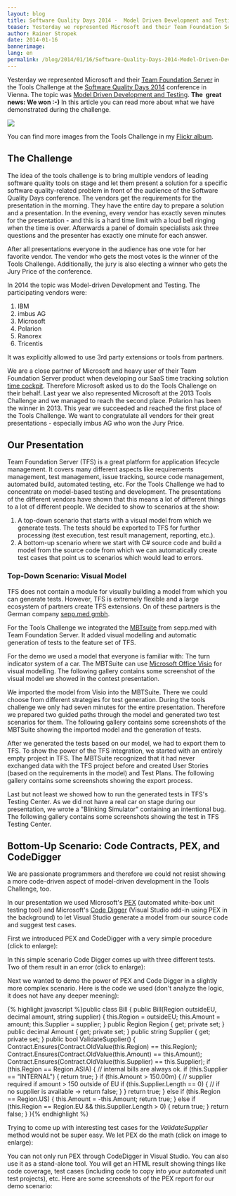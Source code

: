 ```yaml
---
layout: blog
title: Software Quality Days 2014 -  Model Driven Development and Testing
teaser: Yesterday we represented Microsoft and their Team Foundation Server in the Tools Challenge at the Software Quality Days 2014 in Vienna. The topic was Model Driven Development and Testing. The  great news -  We won  - -) Read more about what we have demonstrated during the challenge.
author: Rainer Stropek
date: 2014-01-16
bannerimage: 
lang: en
permalink: /blog/2014/01/16/Software-Quality-Days-2014-Model-Driven-Development-and-Testing
---
```


<p class="showcase" xmlns="http://www.w3.org/1999/xhtml">Yesterday we represented Microsoft and their <a href="http://msdn.microsoft.com/en-us/vstudio/ff637362.aspx" target="_blank">Team Foundation Server</a> in the Tools Challenge at the <a href="http://www.software-quality-days.com" target="_blank">Software Quality Days 2014</a> conference in Vienna. The topic was <a href="http://en.wikipedia.org/wiki/Model-based_testing" title="Model-based testing on Wikipedia" target="_blank">Model Driven Development and Testing</a>. <strong>The  great news: We won :-)</strong> In this article you can read more about what we have demonstrated during the challenge.<br /></p><p xmlns="http://www.w3.org/1999/xhtml">
  <img src="{{site.baseurl}}/content/images/blog/2014/01/MBTDemo/ToolsChallenge.jpg" />
</p><p xmlns="http://www.w3.org/1999/xhtml">You can find more images from the Tools Challenge in my <a href="http://www.flickr.com/photos/rainerstropek/sets/72157639817988406/" target="_blank">Flickr album</a>.</p><h2 xmlns="http://www.w3.org/1999/xhtml">The Challenge</h2><p xmlns="http://www.w3.org/1999/xhtml">The idea of the tools challenge is to bring multiple vendors of leading software quality tools on stage and let them present a solution for a specific software quality-related problem in front of the audience of the Software Quality Days conference. The vendors get the requirements for the presentation in the morning. They have the entire day to prepare a solution and a presentation. In the evening, every vendor has exactly seven minutes for the presentation - and this is a hard time limit with a loud bell ringing when the time is over. Afterwards a panel of domain specialists ask three questions and the presenter has exactly one minute for each answer.</p><p xmlns="http://www.w3.org/1999/xhtml">After all presentations everyone in the audience has one vote for her favorite vendor. The vendor who gets the most votes is the winner of the Tools Challenge. Additionally, the jury is also electing a winner who gets the Jury Price of the conference.</p><p xmlns="http://www.w3.org/1999/xhtml">In 2014 the topic was Model-driven Development and Testing. The participating vendors were:</p><ol xmlns="http://www.w3.org/1999/xhtml">
  <li>IBM</li>
  <li>imbus AG</li>
  <li>Microsoft</li>
  <li>Polarion</li>
  <li>Ranorex</li>
  <li>Tricentis</li>
</ol><p xmlns="http://www.w3.org/1999/xhtml">It was explicitly allowed to use 3rd party extensions or tools from partners.</p><p xmlns="http://www.w3.org/1999/xhtml">We are a close partner of Microsoft and heavy user of their Team Foundation Server product when developing our SaaS time tracking solution <a href="http://www.timecockpit.com" target="_blank">time cockpit</a>. Therefore Microsoft asked us to do the Tools Challenge on their behalf. Last year we also represented Microsoft at the 2013 Tools Challenge and we managed to reach the second place. Polarion has been the winner in 2013. This year we succeeded and reached the first place of the Tools Challenge. We want to congratulate all vendors for their great presentations - especially imbus AG who won the Jury Price.</p><h2 xmlns="http://www.w3.org/1999/xhtml">Our Presentation</h2><p xmlns="http://www.w3.org/1999/xhtml">Team Foundation Server (TFS) is a great platform for application lifecycle management. It covers many different aspects like requirements management, test management, issue tracking, source code management, automated build, automated testing, etc. For the Tools Challenge we had to concentrate on model-based testing and development. The presentations of the different vendors have shown that this means a lot of different things to a lot of different people. We decided to show to scenarios at the show:</p><ol xmlns="http://www.w3.org/1999/xhtml">
  <li>A top-down scenario that starts with a visual model from which we generate tests. The tests should be exported to TFS for further processing (test execution, test result management, reporting, etc.).</li>
  <li>A bottom-up scenario where we start with C# source code and build a model from the source code from which we can automatically create test cases that point us to scenarios which would lead to errors.</li>
</ol><h3 xmlns="http://www.w3.org/1999/xhtml">Top-Down Scenario: Visual Model</h3><p xmlns="http://www.w3.org/1999/xhtml">TFS does not contain a module for visually building a model from which you can generate tests. However, TFS is extremely flexible and a large ecosystem of partners create TFS extensions. On of these partners is the German company <a href="http://www.seppmed.de/" target="_blank">sepp.med gmbh</a>.</p><p class="showcase" xmlns="http://www.w3.org/1999/xhtml">For the Tools Challenge we integrated the <a href="http://www.seppmed.de/produkte/mbtsuite.html" target="_blank">MBTsuite</a> from sepp.med with Team Foundation Server. It added visual modelling and automatic generation of tests to the feature set of TFS.</p><p xmlns="http://www.w3.org/1999/xhtml">For the demo we used a model that everyone is familiar with: The turn indicator system of a car. The MBTSuite can use <a href="http://office.microsoft.com/en-us/visio/" target="_blank">Microsoft Office Visio</a> for visual modelling. The following gallery contains some screenshot of the visual model we showed in the contest presentation.</p><f:function name="Composite.Media.ImageGallery.Slimbox2" xmlns:f="http://www.composite.net/ns/function/1.0">
  <f:param name="MediaFolder" value="MediaArchive:6902ff0b-c390-455a-9288-5dd645d9777b" xmlns:f="http://www.composite.net/ns/function/1.0" />
  <f:param name="ThumbnailMaxWidth" value="200" xmlns:f="http://www.composite.net/ns/function/1.0" />
  <f:param name="ThumbnailMaxHeight" value="200" xmlns:f="http://www.composite.net/ns/function/1.0" />
  <f:param name="ImageMaxWidth" value="1024" xmlns:f="http://www.composite.net/ns/function/1.0" />
  <f:param name="ImageMaxHeight" value="768" xmlns:f="http://www.composite.net/ns/function/1.0" />
</f:function><p xmlns="http://www.w3.org/1999/xhtml">We imported the model from Visio into the MBTSuite. There we could choose from different strategies for test generation. During the tools challenge we only had seven minutes for the entire presentation. Therefore we prepared two guided paths through the model and generated two test scenarios for them. The following gallery contains some screenshots of the MBTSuite showing the imported model and the generation of tests.</p><f:function name="Composite.Media.ImageGallery.Slimbox2" xmlns:f="http://www.composite.net/ns/function/1.0">
  <f:param name="MediaFolder" value="MediaArchive:3cdb9d96-8970-4fa3-aeb3-091f45daa4d6" xmlns:f="http://www.composite.net/ns/function/1.0" />
  <f:param name="ThumbnailMaxWidth" value="200" xmlns:f="http://www.composite.net/ns/function/1.0" />
  <f:param name="ThumbnailMaxHeight" value="200" xmlns:f="http://www.composite.net/ns/function/1.0" />
  <f:param name="ImageMaxWidth" value="1024" xmlns:f="http://www.composite.net/ns/function/1.0" />
  <f:param name="ImageMaxHeight" value="768" xmlns:f="http://www.composite.net/ns/function/1.0" />
</f:function><p xmlns="http://www.w3.org/1999/xhtml">After we generated the tests based on our model, we had to export them to TFS. To show the power of the TFS integration, we started with an entirely empty project in TFS. The MBTSuite recognized that it had never exchanged data with the TFS project before and created User Stories (based on the requirements in the model) and Test Plans. The following gallery contains some screenshots showing the export process.</p><f:function name="Composite.Media.ImageGallery.Slimbox2" xmlns:f="http://www.composite.net/ns/function/1.0">
  <f:param name="MediaFolder" value="MediaArchive:8e2e2e40-7776-445a-b353-5b41d55ceac3" xmlns:f="http://www.composite.net/ns/function/1.0" />
  <f:param name="ThumbnailMaxWidth" value="200" xmlns:f="http://www.composite.net/ns/function/1.0" />
  <f:param name="ThumbnailMaxHeight" value="200" xmlns:f="http://www.composite.net/ns/function/1.0" />
  <f:param name="ImageMaxWidth" value="1024" xmlns:f="http://www.composite.net/ns/function/1.0" />
  <f:param name="ImageMaxHeight" value="768" xmlns:f="http://www.composite.net/ns/function/1.0" />
</f:function><p xmlns="http://www.w3.org/1999/xhtml">Last but not least we showed how to run the generated tests in TFS's Testing Center. As we did not have a real car on stage during our presentation, we wrote a "Blinking Simulator" containing an intentional bug. The following gallery contains some screenshots showing the test in TFS Testing Center.</p><f:function name="Composite.Media.ImageGallery.Slimbox2" xmlns:f="http://www.composite.net/ns/function/1.0">
  <f:param name="MediaFolder" value="MediaArchive:313a0386-d02f-431a-a4f4-8d72ce8ab8ca" xmlns:f="http://www.composite.net/ns/function/1.0" />
  <f:param name="ThumbnailMaxWidth" value="200" xmlns:f="http://www.composite.net/ns/function/1.0" />
  <f:param name="ThumbnailMaxHeight" value="200" xmlns:f="http://www.composite.net/ns/function/1.0" />
  <f:param name="ImageMaxWidth" value="1024" xmlns:f="http://www.composite.net/ns/function/1.0" />
  <f:param name="ImageMaxHeight" value="768" xmlns:f="http://www.composite.net/ns/function/1.0" />
</f:function><h2 xmlns="http://www.w3.org/1999/xhtml">Bottom-Up Scenario: Code Contracts, PEX, and CodeDigger</h2><p xmlns="http://www.w3.org/1999/xhtml">We are passionate programmers and therefore we could not resist showing a more code-driven aspect of model-driven development in the Tools Challenge, too.</p><p class="showcase" xmlns="http://www.w3.org/1999/xhtml">In our presentation we used Microsoft's <a href="http://research.microsoft.com/en-us/projects/Pex/" target="_blank">PEX</a> (automated white-box unit testing tool) and Microsoft's <a href="http://research.microsoft.com/en-us/projects/codedigger/" target="_blank">Code Digger</a> (Visual Studio add-in using PEX in the background) to let Visual Studio generate a model from our source code and suggest test cases.</p><p xmlns="http://www.w3.org/1999/xhtml">First we introduced PEX and CodeDigger with a very simple procedure (click to enlarge):</p><f:function name="Composite.Media.ImageGallery.Slimbox2" xmlns:f="http://www.composite.net/ns/function/1.0">
  <f:param name="MediaImage" value="MediaArchive:3bd825da-0027-45bc-8da4-c153c746057c" xmlns:f="http://www.composite.net/ns/function/1.0" />
  <f:param name="ThumbnailMaxWidth" value="500" xmlns:f="http://www.composite.net/ns/function/1.0" />
  <f:param name="ThumbnailMaxHeight" value="500" xmlns:f="http://www.composite.net/ns/function/1.0" />
  <f:param name="ImageMaxWidth" value="1024" xmlns:f="http://www.composite.net/ns/function/1.0" />
  <f:param name="ImageMaxHeight" value="1024" xmlns:f="http://www.composite.net/ns/function/1.0" />
</f:function><p xmlns="http://www.w3.org/1999/xhtml">In this simple scenario Code Digger comes up with three different tests. Two of them result in an error (click to enlarge):</p><f:function name="Composite.Media.ImageGallery.Slimbox2" xmlns:f="http://www.composite.net/ns/function/1.0">
  <f:param name="MediaImage" value="MediaArchive:ee1f2b55-9b5e-4658-88a0-97f0193cd475" xmlns:f="http://www.composite.net/ns/function/1.0" />
  <f:param name="ThumbnailMaxWidth" value="500" xmlns:f="http://www.composite.net/ns/function/1.0" />
  <f:param name="ThumbnailMaxHeight" value="500" xmlns:f="http://www.composite.net/ns/function/1.0" />
  <f:param name="ImageMaxWidth" value="1024" xmlns:f="http://www.composite.net/ns/function/1.0" />
  <f:param name="ImageMaxHeight" value="1024" xmlns:f="http://www.composite.net/ns/function/1.0" />
</f:function><p xmlns="http://www.w3.org/1999/xhtml">Next we wanted to demo the power of PEX and Code Digger in a slightly more complex scenario. Here is the code we used (don't analyze the logic, it does not have any deeper meening):</p>{% highlight javascript %}public class Bill&#xA;{&#xA;&#x9;public Bill(Region outsideEU, decimal amount, string supplier)&#xA;&#x9;{&#xA;&#x9;&#x9;this.Region = outsideEU;&#xA;&#x9;&#x9;this.Amount = amount;&#xA;&#x9;&#x9;this.Supplier = supplier;&#xA;&#x9;}&#xA;&#xA;&#x9;public Region Region { get; private set; }&#xA;&#xA;&#x9;public decimal Amount { get; private set; }&#xA;&#xA;&#x9;public string Supplier { get; private set; }&#xA;&#xA;&#x9;public bool ValidateSupplier()&#xA;&#x9;{&#xA;&#x9;&#x9;Contract.Ensures(Contract.OldValue(this.Region) == this.Region);&#xA;&#x9;&#x9;Contract.Ensures(Contract.OldValue(this.Amount) == this.Amount);&#xA;&#x9;&#x9;Contract.Ensures(Contract.OldValue(this.Supplier) == this.Supplier);&#xA;&#xA;&#x9;&#x9;if (this.Region == Region.ASIA)&#xA;&#x9;&#x9;{&#xA;&#x9;&#x9;&#x9;// internal bills are always ok.&#xA;&#x9;&#x9;&#x9;if (this.Supplier == &quot;INTERNAL&quot;)&#xA;&#x9;&#x9;&#x9;{&#xA;&#x9;&#x9;&#x9;&#x9;return true;&#xA;&#x9;&#x9;&#x9;}&#xA;&#xA;&#x9;&#x9;&#x9;if (this.Amount &gt; 150.00m)&#xA;&#x9;&#x9;&#x9;{&#xA;&#x9;&#x9;&#x9;&#x9;// supplier required if amount &gt; 150 outside of EU&#xA;&#x9;&#x9;&#x9;&#x9;if (this.Supplier.Length == 0)&#xA;&#x9;&#x9;&#x9;&#x9;{&#xA;&#x9;&#x9;&#x9;&#x9;&#x9;// if no supplier is available -&gt;&#xA;&#x9;&#x9;&#x9;&#x9;&#x9;return false;&#xA;&#x9;&#x9;&#x9;&#x9;}&#xA;&#x9;&#x9;&#x9;}&#xA;&#xA;&#x9;&#x9;&#x9;return true;&#xA;&#x9;&#x9;}&#xA;&#x9;&#x9;else if (this.Region == Region.US)&#xA;&#x9;&#x9;{&#xA;&#x9;&#x9;&#x9;this.Amount = -this.Amount;&#xA;&#x9;&#x9;&#x9;return true;&#xA;&#x9;&#x9;}&#xA;&#x9;&#x9;else if (this.Region == Region.EU &amp;&amp; this.Supplier.Length &gt; 0)&#xA;&#x9;&#x9;{&#xA;&#x9;&#x9;&#x9;return true;&#xA;&#x9;&#x9;}&#xA;&#xA;&#x9;&#x9;return false;&#xA;&#x9;}&#xA;}{% endhighlight %}<p xmlns="http://www.w3.org/1999/xhtml">Trying to come up with interesting test cases for the <em>ValidateSupplier</em> method would not be super easy. We let PEX do the math (click on image to enlarge):</p><f:function name="Composite.Media.ImageGallery.Slimbox2" xmlns:f="http://www.composite.net/ns/function/1.0">
  <f:param name="MediaImage" value="MediaArchive:13d3184f-ca8e-474c-bf32-996082e7d896" xmlns:f="http://www.composite.net/ns/function/1.0" />
  <f:param name="ThumbnailMaxWidth" value="500" xmlns:f="http://www.composite.net/ns/function/1.0" />
  <f:param name="ThumbnailMaxHeight" value="500" xmlns:f="http://www.composite.net/ns/function/1.0" />
  <f:param name="ImageMaxWidth" value="1024" xmlns:f="http://www.composite.net/ns/function/1.0" />
  <f:param name="ImageMaxHeight" value="1024" xmlns:f="http://www.composite.net/ns/function/1.0" />
</f:function><p xmlns="http://www.w3.org/1999/xhtml">You can not only run PEX through CodeDigger in Visual Studio. You can also use it as a stand-alone tool. You will get an HTML result showing things like code coverage, test cases (including code to copy into your automated unit test projects), etc. Here are some screenshots of the PEX report for our demo scenario:</p><f:function name="Composite.Media.ImageGallery.Slimbox2" xmlns:f="http://www.composite.net/ns/function/1.0">
  <f:param name="MediaFolder" value="MediaArchive:598d2f77-6d43-4f3c-b7c6-4eb41fea5c99" xmlns:f="http://www.composite.net/ns/function/1.0" />
  <f:param name="ThumbnailMaxWidth" value="200" xmlns:f="http://www.composite.net/ns/function/1.0" />
  <f:param name="ThumbnailMaxHeight" value="200" xmlns:f="http://www.composite.net/ns/function/1.0" />
  <f:param name="ImageMaxWidth" value="1024" xmlns:f="http://www.composite.net/ns/function/1.0" />
  <f:param name="ImageMaxHeight" value="768" xmlns:f="http://www.composite.net/ns/function/1.0" />
</f:function>